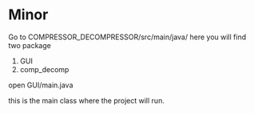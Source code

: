 # Minor

Go to COMPRESSOR_DECOMPRESSOR/src/main/java/
here you will find two package
1. GUI
2. comp_decomp

open GUI/main.java

this is the main class where the project will run.
